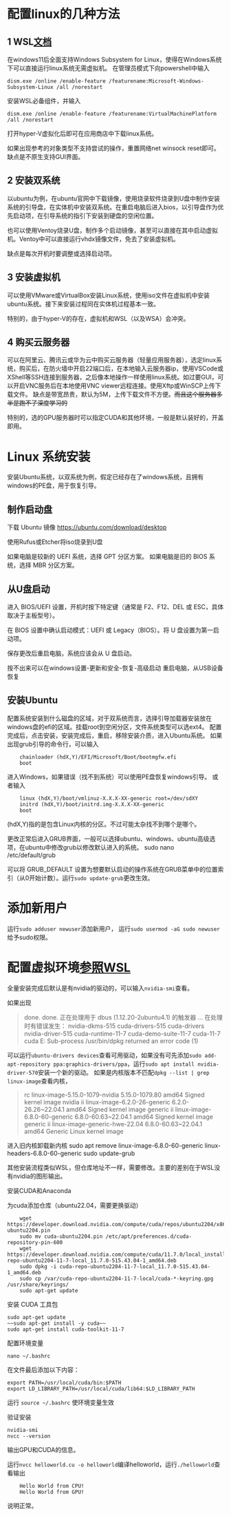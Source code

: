 # 配置linux的几种方法

## 1 WSL[文档](../WSL/readme.md)
在windows11后全面支持Windows Subsystem for Linux，使得在Windows系统下可以直接运行linux系统无需虚拟机。
在管理员模式下向powershell中输入

    dism.exe /online /enable-feature /featurename:Microsoft-Windows-Subsystem-Linux /all /norestart
安装WSL必备组件，并输入

    dism.exe /online /enable-feature /featurename:VirtualMachinePlatform /all /norestart 
打开hyper-V虚拟化后即可在应用商店中下载linux系统。

如果出现参考的对象类型不支持尝试的操作，重置网络net winsock reset即可。
缺点是不原生支持GUI界面。

## 2 安装双系统
以ubuntu为例，在ubuntu官网中下载镜像，使用烧录软件烧录到U盘中制作安装系统的引导盘，在实体机中安装双系统。在重启电脑后进入bios，以引导盘作为优先启动项，在引导系统的指引下安装到硬盘的空闲位置。

也可以使用Ventoy烧录U盘，制作多个启动镜像，甚至可以直接在其中启动虚拟机。Ventoy中可以直接运行vhdx镜像文件，免去了安装虚拟机。

缺点是每次开机时要调整或选择启动项。

## 3 安装虚拟机
可以使用VMware或VirtualBox安装Linux系统，使用iso文件在虚拟机中安装ubuntu系统。接下来安装过程同在实体机过程基本一致。

特别的，由于hyper-V的存在，虚拟机和WSL（以及WSA）会冲突。

## 4 购买云服务器
可以在阿里云、腾讯云或华为云中购买云服务器（轻量应用服务器），选定linux系统，购买后，在防火墙中开启22端口后，在本地输入云服务器ip，使用VSCode或XShell等SSH连接到服务器，之后像本地操作一样使用linux系统。如过要GUI，可以开启VNC服务后在本地使用VNC viewer远程连接。使用Xftp或WinSCP上传下载文件。
缺点是带宽昂贵，默认为5M，上传下载文件不方便。~~而且这个服务器多半是跑不了深度学习的~~

特别的，选的GPU服务器时可以指定CUDA和其他环境，一般是默认装好的，开盖即用。


# Linux 系统安装
安装Ubuntu系统，以双系统为例，假定已经存在了windows系统，且拥有windows的PE盘，用于恢复引导。
## 制作启动盘
下载 Ubuntu 镜像
https://ubuntu.com/download/desktop

使用Rufus或Etcher将iso烧录到U盘

如果电脑是较新的 UEFI 系统，选择 GPT 分区方案。
如果电脑是旧的 BIOS 系统，选择 MBR 分区方案。

## 从U盘启动
进入 BIOS/UEFI 设置，开机时按下特定键（通常是 F2、F12、DEL 或 ESC，具体取决于主板型号）。

在 BIOS 设置中确认启动模式：UEFI 或 Legacy（BIOS）。将 U 盘设置为第一启动项。

保存更改后重启电脑，系统应该会从 U 盘启动。

按不出来可以在windows设置-更新和安全-恢复-高级启动 重启电脑，从USB设备恢复
## 安装Ubuntu
配置系统安装到什么磁盘的区域，对于双系统而言，选择引导加载器安装放在windows盘的efi的区域。挂载root到空闲分区，文件系统类型可以选ext4。
配置完成后，点击安装，安装完成后，重启，移除安装介质，进入Ubuntu系统。
如果出现grub引导的命令行，可以输入

        chainloader (hdX,Y)/EFI/Microsoft/Boot/bootmgfw.efi
        boot

进入Windows，如果错误（找不到系统）可以使用PE盘恢复windows引导。
或者输入

        linux (hdX,Y)/boot/vmlinuz-X.X.X-XX-generic root=/dev/sdXY
        initrd (hdX,Y)/boot/initrd.img-X.X.X-XX-generic
        boot
(hdX,Y)指的是包含Linux内核的分区。不过可能太杂找不到哪个是哪个。

更改正常后进入GRUB界面，一般可以选择ubuntu、windows、ubuntu高级选项，在ubuntu中修改grub以修改默认进入的系统。
        sudo nano /etc/default/grub

可以将 GRUB_DEFAULT 设置为想要默认启动的操作系统在GRUB菜单中的位置索引（从0开始计数）。运行`sudo update-grub`更改生效。

# 添加新用户
运行`sudo adduser newuser`添加新用户，
运行`sudo usermod -aG sudo newuser`给予sudo权限。

# 配置虚拟环境[参照WSL](../WSL/readme.md)
全量安装完成后默认是有nvidia的驱动的，可以输入`nvidia-smi`查看。

如果出现
>done.
done.
正在处理用于 dbus (1.12.20-2ubuntu4.1) 的触发器 ...
在处理时有错误发生：
 nvidia-dkms-515
 cuda-drivers-515
 cuda-drivers
 nvidia-driver-515
 cuda-runtime-11-7
 cuda-demo-suite-11-7
 cuda-11-7
 cuda
E: Sub-process /usr/bin/dpkg returned an error code (1)


可以运行`ubuntu-drivers devices`查看可用驱动，如果没有可先添加`sudo add-apt-repository ppa:graphics-drivers/ppa`，运行`sudo apt install nvidia-driver-570`安装一个新的驱动。
如果是内核版本不匹配`dpkg --list | grep linux-image`查看内核，
>rc  linux-image-5.15.0-1079-nvidia              5.15.0-1079.80                          amd64        Signed kernel image nvidia
ii  linux-image-6.2.0-26-generic                6.2.0-26.26~22.04.1                     amd64        Signed kernel image generic
ii  linux-image-6.8.0-60-generic                6.8.0-60.63~22.04.1                     amd64        Signed kernel image generic
ii  linux-image-generic-hwe-22.04               6.8.0-60.63~22.04.1                     amd64        Generic Linux kernel image

进入旧内核卸载新内核
sudo apt remove linux-image-6.8.0-60-generic linux-headers-6.8.0-60-generic
sudo update-grub

其他安装流程类似WSL，但仓库地址不一样，需要修改。主要的差别在于WSL没有nvidia的图形输出。

安装CUDA和Anaconda

为cuda添加仓库（ubuntu22.04，需要更换驱动）

        wget https://developer.download.nvidia.com/compute/cuda/repos/ubuntu2204/x86_64/cuda-ubuntu2204.pin
        sudo mv cuda-ubuntu2204.pin /etc/apt/preferences.d/cuda-repository-pin-600
        wget https://developer.download.nvidia.com/compute/cuda/11.7.0/local_installers/cuda-repo-ubuntu2204-11-7-local_11.7.0-515.43.04-1_amd64.deb
        sudo dpkg -i cuda-repo-ubuntu2204-11-7-local_11.7.0-515.43.04-1_amd64.deb
        sudo cp /var/cuda-repo-ubuntu2204-11-7-local/cuda-*-keyring.gpg /usr/share/keyrings/
        sudo apt-get update

安装 CUDA 工具包

    sudo apt-get update
    ~~sudo apt-get install -y cuda~~
    sudo apt-get install cuda-toolkit-11-7

配置环境变量

    nano ~/.bashrc
在文件最后添加以下内容：

    export PATH=/usr/local/cuda/bin:$PATH
    export LD_LIBRARY_PATH=/usr/local/cuda/lib64:$LD_LIBRARY_PATH

运行 `source ~/.bashrc` 使环境变量生效

验证安装

    nvidia-smi
    nvcc --version
输出GPU和CUDA的信息。

运行`nvcc helloworld.cu -o helloworld`编译helloworld，运行`./helloworld`查看输出

        Hello World from CPU!
        Hello World from GPU!
说明正常。